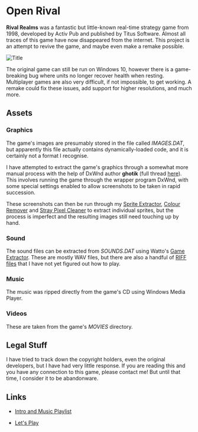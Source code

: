# Open Rival

**Rival Realms** was a fantastic but little-known real-time strategy game from 1998, developed by Activ Pub and published by Titus Software. Almost all traces of this game have now disappeared from the internet. This project is an attempt to revive the game, and maybe even make a remake possible.

![Title](http://danjb.com/images/rival_realms/title.jpg)

The original game can still be run on Windows 10, however there is a game-breaking bug where units no longer recover health when resting. Multiplayer games are also very difficult, if not impossible, to get working. A remake could fix these issues, add support for higher resolutions, and much more.

## Assets

### Graphics

The game's images are presumably stored in the file called *IMAGES.DAT*, but apparently this file actually contains dynamically-loaded code, and it is certainly not a format I recognise.

I have attempted to extract the game's graphics through a somewhat more manual process with the help of DxWnd author **ghotik** (full thread [here](https://sourceforge.net/p/dxwnd/discussion/general/thread/19bc4f4b/)). This involves running the game through the wrapper program DxWnd, with some special settings enabled to allow screenshots to be taken in rapid succession.

These screenshots can then be run through my [Sprite Extractor](https://github.com/Danjb1/sprite-extractor), [Colour Remover](https://github.com/Danjb1/colour-remover) and [Stray Pixel Cleaner](https://github.com/Danjb1/stray-pixel-cleaner) to extract individual sprites, but the process is imperfect and the resulting images still need touching up by hand.

### Sound

The sound files can be extracted from *SOUNDS.DAT* using Watto's [Game Extractor](http://www.watto.org/game_extractor.html). These are mostly WAV files, but there are also a handful of [RIFF files](http://www.vgmpf.com/Wiki/index.php/MDS) that I have not yet figured out how to play.

### Music

The music was ripped directly from the game's CD using Windows Media Player.

### Videos

These are taken from the game's *MOVIES* directory.

## Legal Stuff

I have tried to track down the copyright holders, even the original developers, but I have had very little response. If you are reading this and you have any connection to this game, please contact me! But until that time, I consider it to be abandonware.

## Links

 - [Intro and Music Playlist](https://www.youtube.com/watch?v=N7JFz1GapOE&list=PL6389EE9ABE2B104B)

 - [Let's Play](https://www.youtube.com/watch?v=bSefVvZnxKs)
